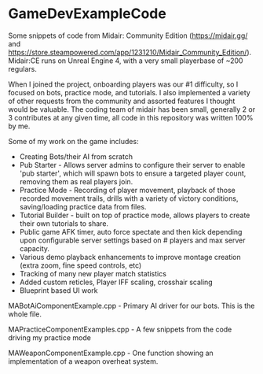 # GameDevExampleCode

Some snippets of code from Midair: Community Edition (https://midair.gg/ and https://store.steampowered.com/app/1231210/Midair_Community_Edition/). Midair:CE runs on Unreal Engine 4, with a very small playerbase of ~200 regulars. 

When I joined the project, onboarding players was our #1 difficulty, so I focused on bots, practice mode, and tutorials. I also implemented a variety of other requests from the community and assorted features I thought would be valuable. The coding team of midair has been small, generally 2 or 3 contributes at any given time, all code in this repository was written 100% by me.

Some of my work on the game includes:
* Creating Bots/their AI from scratch
* Pub Starter - Allows server admins to configure their server to enable 'pub starter', which will spawn bots to ensure a targeted player count, removing them as real players join.
* Practice Mode - Recording of player movement, playback of those recorded movement trails, drills with a variety of victory conditions, saving/loading practice data from files.
* Tutorial Builder - built on top of practice mode, allows players to create their own tutorials to share. 
* Public game AFK timer, auto force spectate and then kick depending upon configurable server settings based on # players and max server capacity.
* Various demo playback enhancements to improve montage creation (extra zoom, fine speed controls, etc)
* Tracking of many new player match statistics
* Added custom reticles, Player IFF scaling, crosshair scaling
* Blueprint based UI work

MABotAiComponentExample.cpp - Primary AI driver for our bots. This is the whole file.

MAPracticeComponentExamples.cpp - A few snippets from the code driving my practice mode

MAWeaponComponentExample.cpp - One function showing an implementation of a weapon overheat system.
